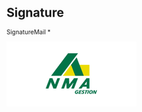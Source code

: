 # Signature
SignatureMail 
*
<tr style='mso-yfti-irow:3;mso-yfti-lastrow:yes'>
  <td style='padding:0cm 0cm 0cm 15mm'>
  <p class=MsoNormal style='line-height:105%'><img border=0 width=300 height=150 
  src="https://github.com/NMAGESTION/Signature/blob/main/NMA_GESTION_2021.jpg"
  alt="NMA GESTION.jpg"> 
  </span></p>
  </td>
 </tr>
 
